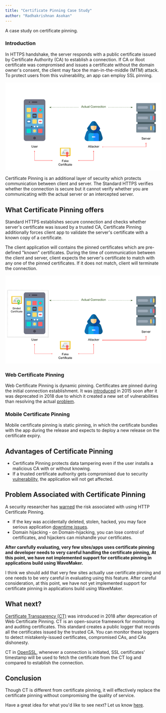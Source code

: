 ```yaml
---
title: "Certificate Pinning Case Study"
author: "Radhakrishnan Asokan"
---
```


A case study on certificate pinning.

<!--truncate-->

### Introduction

In HTTPS handshake, the server responds with a public certificate issued by Certificate Authority (CA) to establish a connection. If CA or Root certificate was compromised and issues a certificate without the domain owner's consent, the client may face the man-in-the-middle (MTM) attack. To protect users from this vulnerability, an app can employ SSL pinning.

![MITM](/learn/assets/blog_certificate_pinning/mitmdiagram.png)

Certificate Pinning is an additional layer of security which protects communication between client and server. The Standard HTTPS verifies whether the connection is secure but it cannot verify whether you are communicating with the actual server or an intercepted server.

## What Certificate Pinning offers

Standard HTTPS establishes secure connection and checks whether server's certificate was issued by a trusted CA, Certificate Pinning additionally forces client app to validate the server's certificate with a known copy of a certificate.

The client application will contains the pinned certificates which are pre-defined "known" certificates. During the time of communication between the client and server, client expects the server's certificate to match with any one of the pinned certificates. If it does not match, client will terminate the connection.

![Certificate Pinning](/learn/assets/blog_certificate_pinning/nomitmdiagram.png)

### Web Certificate Pinning

Web Certificate Pinning is dynamic pinning. Certificates are pinned during the initial connection establishment. It was [introduced](https://developer.mozilla.org/en-US/docs/Web/HTTP/Public_Key_Pinning) in 2015 soon after it was deprecated in 2018 due to which it created a new set of vulnerabilities than resolving the actual [problem](https://scotthelme.co.uk/using-security-features-to-do-bad-things/).

### Mobile Certificate Pinning

Mobile certificate pinning is static pinning, in which the certificate bundles with the app during the release and expects to deploy a new release on the certificate expiry.

## Advantages of Certificate Pinning

* Certificate Pinning protects data tampering even if the user installs a malicious CA with or without knowing.
* If a trusted certificate authority gets compromised due to security [vulnerability](https://en.wikipedia.org/wiki/Certificate_authority#CA_compromise), the application will not get affected.

## Problem Associated with Certificate Pinning

A security researcher has [warned](https://scotthelme.co.uk/im-giving-up-on-hpkp/) the risk associated with using HTTP Certificate Pinning.

* If the key was accidentally deleted, stolen, hacked, you may face serious application [downtime issues](https://www.smashingmagazine.com/be-afraid-of-public-key-pinning/).
* Domain hijacking - on Domain-hijacking, you can lose control of certificates, and hijackers can mishandle your certificates.


**After carefully evaluating, very few sites/apps uses certificate pinning and developer needs to very careful handling the certificate pinning, At this point, we have not implemented support for certificate pinning in applications build using WaveMaker.**

I think we should add that very few sites actually use certificate pinning and one needs to be very careful in evaluating using this feature. After careful consideration, at this point, we have not yet implemented support for certificate pinning in applications build using WaveMaker.


## What next?

[Certificate Transparency (CT)](http://www.certificate-transparency.org/what-is-ct) was introduced in 2018 after deprecation of Web Certificate Pinning. CT is an open-source framework for monitoring and auditing certificates. This standard creates a public logger that records all the certificates issued by the trusted CA. You can monitor these loggers to detect mistakenly-issued certificates, compromised CAs, and CAs dishonesty.

CT in [OpenSSL](http://www.certificate-transparency.org/certificate-transparency-in-openssl), whenever a connection is initiated, SSL certificates' timestamp will be used to fetch the certificate from the CT log and compared to establish the connection.

## Conclusion

Though CT is different from certificate pinning, it will effectively replace the certificate pinning without compromising the quality of service.

Have a great idea for what you'd like to see next? Let us know [here](mailto:info@wavemaker.com).